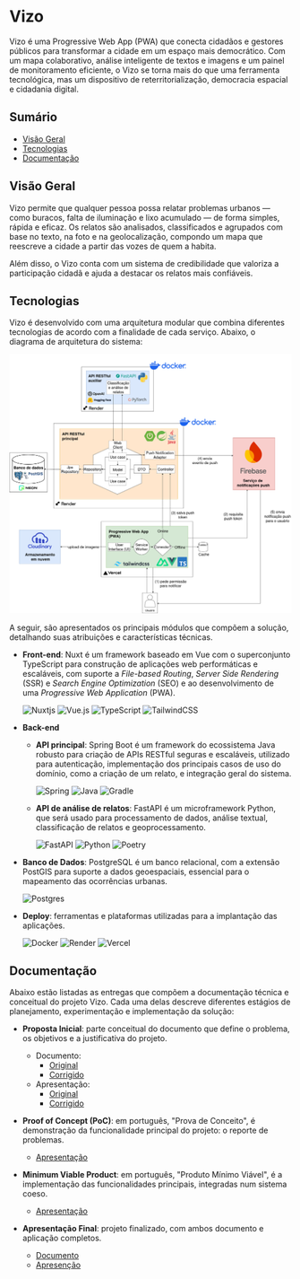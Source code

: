 # Vizo

Vizo é uma Progressive Web App (PWA) que conecta cidadãos e gestores públicos para transformar a cidade em um espaço mais democrático. Com um mapa colaborativo, análise inteligente de textos e imagens e um painel de monitoramento eficiente, o Vizo se torna mais do que uma ferramenta tecnológica, mas um dispositivo de reterritorialização, democracia espacial e cidadania digital.

## Sumário

- [Visão Geral](#visão-geral)
- [Tecnologias](#tecnologias)
- [Documentação](#documentação)

## Visão Geral

Vizo permite que qualquer pessoa possa relatar problemas urbanos — como buracos, falta de iluminação e lixo acumulado — de forma simples, rápida e eficaz. Os relatos são analisados, classificados e agrupados com base no texto, na foto e na geolocalização, compondo um mapa que reescreve a cidade a partir das vozes de quem a habita.

Além disso, o Vizo conta com um sistema de credibilidade que valoriza a participação cidadã e ajuda a destacar os relatos mais confiáveis.

## Tecnologias

Vizo é desenvolvido com uma arquitetura modular que combina diferentes tecnologias de acordo com a finalidade de cada serviço. Abaixo, o diagrama de arquitetura do sistema:

![Arquitetura](.github/arquitetura.png)

A seguir, são apresentados os principais módulos que compõem a solução, detalhando suas atribuições e características técnicas.

- **Front-end**: Nuxt é um framework baseado em Vue com o superconjunto TypeScript para construção de aplicações web performáticas e escaláveis, com suporte a _File-based Routing_, _Server Side Rendering_ (SSR) e _Search Engine Optimization_ (SEO) e ao desenvolvimento de uma _Progressive Web Application_ (PWA).

  ![Nuxtjs](https://img.shields.io/badge/Nuxt-002E3B?style=for-the-badge&logo=nuxt&logoColor=#00DC82)
  ![Vue.js](https://img.shields.io/badge/vuejs-%2335495e.svg?style=for-the-badge&logo=vuedotjs&logoColor=%234FC08D)
  ![TypeScript](https://img.shields.io/badge/typescript-%23007ACC.svg?style=for-the-badge&logo=typescript&logoColor=white)
  ![TailwindCSS](https://img.shields.io/badge/tailwindcss-%2338B2AC.svg?style=for-the-badge&logo=tailwind-css&logoColor=white)

- **Back-end**

  - **API principal**: Spring Boot é um framework do ecossistema Java robusto para criação de APIs RESTful seguras e escaláveis, utilizado para autenticação, implementação dos principais casos de uso do domínio, como a criação de um relato, e integração geral do sistema.

    ![Spring](https://img.shields.io/badge/spring-%236DB33F.svg?style=for-the-badge&logo=spring&logoColor=white)
    ![Java](https://img.shields.io/badge/java-%23ED8B00.svg?style=for-the-badge&logo=openjdk&logoColor=white)
    ![Gradle](https://img.shields.io/badge/Gradle-02303A.svg?style=for-the-badge&logo=Gradle&logoColor=white)

  - **API de análise de relatos**: FastAPI é um microframework Python, que será usado para processamento de dados, análise textual, classificação de relatos e geoprocessamento.

    ![FastAPI](https://img.shields.io/badge/FastAPI-005571?style=for-the-badge&logo=fastapi)
    ![Python](https://img.shields.io/badge/python-3670A0?style=for-the-badge&logo=python&logoColor=ffffff)
    ![Poetry](https://img.shields.io/badge/Poetry-%233B82F6.svg?style=for-the-badge&logo=poetry&logoColor=0B3D8D)

- **Banco de Dados**: PostgreSQL é um banco relacional, com a extensão PostGIS para suporte a dados geoespaciais, essencial para o mapeamento das ocorrências urbanas.

  ![Postgres](https://img.shields.io/badge/postgres-%23316192.svg?style=for-the-badge&logo=postgresql&logoColor=white)

- **Deploy**: ferramentas e plataformas utilizadas para a implantação das aplicações.

  ![Docker](https://img.shields.io/badge/docker-%230db7ed.svg?style=for-the-badge&logo=docker&logoColor=white)
  ![Render](https://img.shields.io/badge/Render-%46E3B7.svg?style=for-the-badge&logo=render&logoColor=white)
  ![Vercel](https://img.shields.io/badge/vercel-%23000000.svg?style=for-the-badge&logo=vercel&logoColor=white)

## Documentação

Abaixo estão listadas as entregas que compõem a documentação técnica e conceitual do projeto Vizo. Cada uma delas descreve diferentes estágios de planejamento, experimentação e implementação da solução:

- **Proposta Inicial**: parte conceitual do documento que define o problema, os objetivos e a justificativa do projeto.

  - Documento:
    - [Original](docs/1%20-%20Proposta%20Inicial/original/documento.pdf)
    - [Corrigido](docs/1%20-%20Proposta%20Inicial/corrigido/documento.pdf)
  - Apresentação:
    - [Original](docs/1%20-%20Proposta%20Inicial/original/slides.pdf)
    - [Corrigido](docs/1%20-%20Proposta%20Inicial/corrigido/slides.pdf)

- **Proof of Concept (PoC)**: em português, "Prova de Conceito", é demonstração da funcionalidade principal do projeto: o reporte de problemas.

  - [Apresentação](<docs/2%20-%20Proof%20of%20Concept%20(PoC)/slides.pdf>)

- **Minimum Viable Product**: em português, "Produto Mínimo Viável", é a implementação das funcionalidades principais, integradas num sistema coeso.

  - [Apresentação](<docs/3%20-%20Minimum%20Viable%20Product%20(MVP)/slides.pdf>)

- **Apresentação Final**: projeto finalizado, com ambos documento e aplicação completos.
  - [Documento](docs/4%20-%20Apresentação%20Final/documento.pdf)
  - [Apresenção](docs/4%20-%20Apresentação%20Final/slides.pdf)
